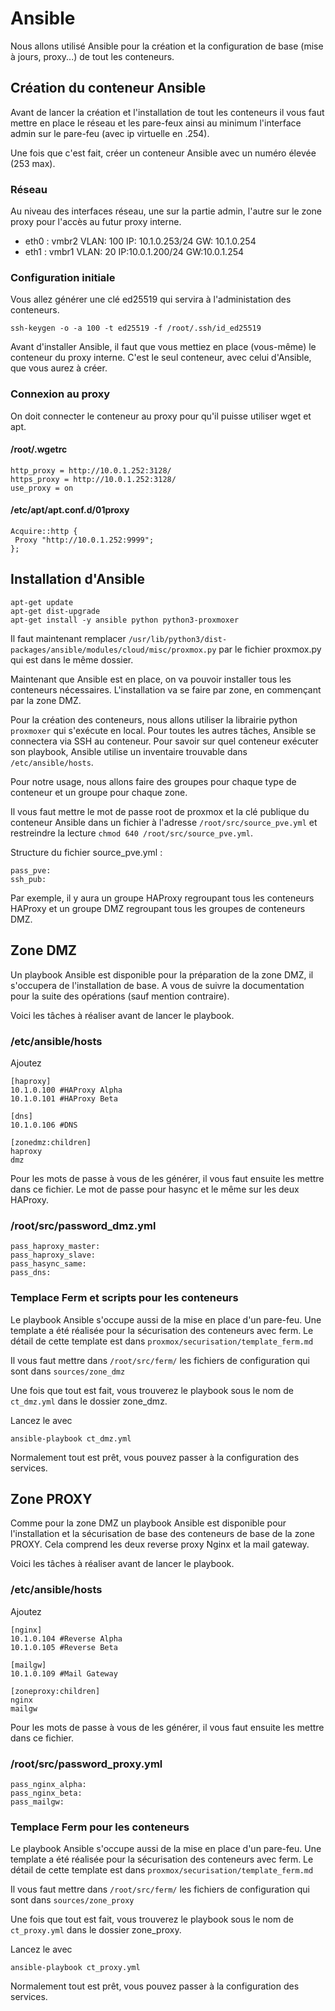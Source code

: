 # Ansible

Nous allons utilisé Ansible pour la création et la configuration de base (mise à jours, proxy...) de tout les conteneurs.

## Création du conteneur Ansible
Avant de lancer la création et l'installation de tout les conteneurs il vous faut mettre en place le réseau et les pare-feux ainsi au minimum l'interface admin sur le pare-feu (avec ip virtuelle en .254).

Une fois que c'est fait, créer un conteneur Ansible avec un numéro élevée (253 max).

### Réseau
Au niveau des interfaces réseau, une sur la partie admin, l'autre sur le zone proxy pour l'accès au futur proxy interne.

- eth0 : vmbr2 VLAN: 100 IP: 10.1.0.253/24 GW: 10.1.0.254
- eth1 : vmbr1 VLAN: 20 IP:10.0.1.200/24 GW:10.0.1.254

### Configuration initiale
Vous allez générer une clé ed25519 qui servira à l'administation des conteneurs.
```
ssh-keygen -o -a 100 -t ed25519 -f /root/.ssh/id_ed25519
```

Avant d'installer Ansible, il faut que vous mettiez en place (vous-même) le conteneur du proxy interne. C'est le seul conteneur, avec celui d'Ansible, que vous aurez à créer.

### Connexion au proxy
On doit connecter le conteneur au proxy pour qu'il puisse utiliser wget et apt.

#### /root/.wgetrc
```
http_proxy = http://10.0.1.252:3128/
https_proxy = http://10.0.1.252:3128/
use_proxy = on
```
#### /etc/apt/apt.conf.d/01proxy
```
Acquire::http {
 Proxy "http://10.0.1.252:9999";
};
```

## Installation d'Ansible

```
apt-get update
apt-get dist-upgrade
apt-get install -y ansible python python3-proxmoxer
```
Il faut maintenant remplacer `/usr/lib/python3/dist-packages/ansible/modules/cloud/misc/proxmox.py` par le fichier proxmox.py qui est dans le même dossier.

Maintenant que Ansible est en place, on va pouvoir installer tous les conteneurs nécessaires. L'installation va se faire par zone, en commençant par la zone DMZ.

Pour la création des conteneurs, nous allons utiliser la librairie python `proxmoxer` qui s'exécute en local. Pour toutes les autres tâches, Ansible se connectera via SSH au conteneur. Pour savoir sur quel conteneur exécuter son playbook, Ansible utilise un inventaire trouvable dans `/etc/ansible/hosts`.

Pour notre usage, nous allons faire des groupes pour chaque type de conteneur et un groupe pour chaque zone.

Il vous faut mettre le mot de passe root de proxmox et la clé publique du conteneur Ansible dans un fichier à l'adresse `/root/src/source_pve.yml` et restreindre la lecture `chmod 640 /root/src/source_pve.yml`.

Structure du fichier source_pve.yml :
```
pass_pve:
ssh_pub:
```

Par exemple, il y aura un groupe HAProxy regroupant tous les conteneurs HAProxy et un groupe DMZ regroupant tous les groupes de conteneurs DMZ.


## Zone DMZ

Un playbook Ansible est disponible pour la préparation de la zone DMZ, il s'occupera de l'installation de base. A vous de suivre la documentation pour la suite des opérations (sauf mention contraire).

Voici les tâches à réaliser avant de lancer le playbook.

### /etc/ansible/hosts
Ajoutez
```
[haproxy]
10.1.0.100 #HAProxy Alpha
10.1.0.101 #HAProxy Beta

[dns]
10.1.0.106 #DNS

[zonedmz:children]
haproxy
dmz
```

Pour les mots de passe à vous de les générer, il vous faut ensuite les mettre dans ce fichier. Le mot de passe pour hasync et le même sur les deux HAProxy.

### /root/src/password_dmz.yml
```
pass_haproxy_master:
pass_haproxy_slave:
pass_hasync_same:
pass_dns:
```

### Templace Ferm et scripts pour les conteneurs

Le playbook Ansible s'occupe aussi de la mise en place d'un pare-feu. Une template a été réalisée pour la sécurisation des conteneurs avec ferm. Le détail de cette template est dans `proxmox/securisation/template_ferm.md`

Il vous faut mettre dans `/root/src/ferm/` les fichiers de configuration qui sont dans `sources/zone_dmz`

Une fois que tout est fait, vous trouverez le playbook sous le nom de `ct_dmz.yml` dans le dossier zone_dmz.

Lancez le avec
```
ansible-playbook ct_dmz.yml
```

Normalement tout est prêt, vous pouvez passer à la configuration des services.

## Zone PROXY

Comme pour la zone DMZ un playbook Ansible est disponible pour l'installation et la sécurisation de base des conteneurs de base de la zone PROXY. Cela comprend les deux reverse proxy Nginx et la mail gateway.

Voici les tâches à réaliser avant de lancer le playbook.

### /etc/ansible/hosts
Ajoutez
```
[nginx]
10.1.0.104 #Reverse Alpha
10.1.0.105 #Reverse Beta

[mailgw]
10.1.0.109 #Mail Gateway

[zoneproxy:children]
nginx
mailgw
```

Pour les mots de passe à vous de les générer, il vous faut ensuite les mettre dans ce fichier.

### /root/src/password_proxy.yml
```
pass_nginx_alpha:
pass_nginx_beta:
pass_mailgw:
```

### Templace Ferm pour les conteneurs

Le playbook Ansible s'occupe aussi de la mise en place d'un pare-feu. Une template a été réalisée pour la sécurisation des conteneurs avec ferm. Le détail de cette template est dans `proxmox/securisation/template_ferm.md`

Il vous faut mettre dans `/root/src/ferm/` les fichiers de configuration qui sont dans `sources/zone_proxy`

Une fois que tout est fait, vous trouverez le playbook sous le nom de `ct_proxy.yml` dans le dossier zone_proxy.

Lancez le avec
```
ansible-playbook ct_proxy.yml
```

Normalement tout est prêt, vous pouvez passer à la configuration des services.

